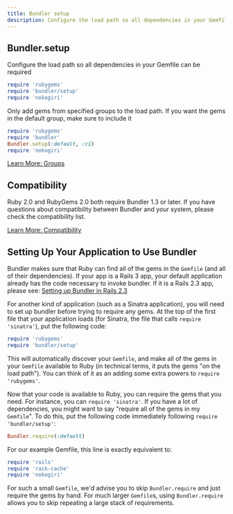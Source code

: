 ```yaml
---
title: Bundler setup
description: Configure the load path so all dependencies in your Gemfile can be required
---
```


## Bundler.setup

Configure the load path so all dependencies in
your Gemfile can be required

~~~ ruby
require 'rubygems'
require 'bundler/setup'
require 'nokogiri'
~~~

Only add gems from specified groups to the
load path. If you want the gems in the
default group, make sure to include it

~~~ ruby
require 'rubygems'
require 'bundler'
Bundler.setup(:default, :ci)
require 'nokogiri'
~~~

<a href="/groups.html" class="btn btn-primary">Learn More: Groups</a>

## Compatibility

Ruby 2.0 and RubyGems 2.0 both require Bundler 1.3 or later. If you have questions about compatibility between Bundler and your system, please check the compatibility list.

<a href="/compatibility.html" class="btn btn-primary">Learn More: Compatibility</a>

## Setting Up Your Application to Use Bundler

Bundler makes sure that Ruby can find all of the gems in the <code>Gemfile</code>
(and all of their dependencies). If your app is a Rails 3 app, your default application
already has the code necessary to invoke bundler. If it is a Rails 2.3 app, please see:
<a href="./rails23.html">Setting up Bundler in Rails 2.3</a>

For another kind of application (such as a Sinatra application), you will need to set up
bundler before trying to require any gems. At the top of the first file that your
application loads (for Sinatra, the file that calls <code>require 'sinatra'</code>), put
the following code:

~~~ ruby
require 'rubygems'
require 'bundler/setup'
~~~

This will automatically discover your <code>Gemfile</code>, and make all of the gems in
your <code>Gemfile</code> available to Ruby (in technical terms, it puts the gems "on the
load path"). You can think of it as an adding some extra powers to <code>require
'rubygems'</code>.

Now that your code is available to Ruby, you can require the gems that you need. For
instance, you can <code>require 'sinatra'</code>. If you have a lot of dependencies, you
might want to say "require all of the gems in my <code>Gemfile</code>". To do this, put
the following code immediately following <code>require 'bundler/setup'</code>:

~~~ ruby
Bundler.require(:default)
~~~

For our example Gemfile, this line is exactly equivalent to:

~~~ ruby
require 'rails'
require 'rack-cache'
require 'nokogiri'
~~~

For such a small <code>Gemfile</code>, we'd advise you to skip
<code>Bundler.require</code> and just require the gems by hand. For much
larger <code>Gemfile</code>s, using <code>Bundler.require</code> allows you to skip
repeating a large stack of requirements.

